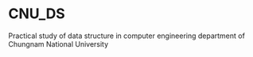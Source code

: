 # CNU_DS
Practical study of data structure in computer engineering department of Chungnam National University
